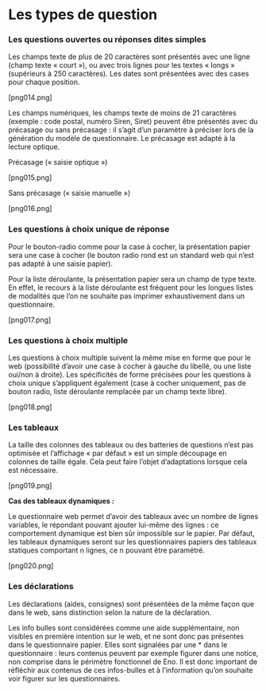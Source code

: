 # Les types de question

### Les questions ouvertes ou réponses dites simples

Les champs texte de plus de 20 caractères sont présentés avec une ligne (champ texte « court »), ou avec trois lignes pour les textes « longs » (supérieurs à 250 caractères). Les dates sont présentées avec des cases pour chaque position.

\[png014.png]

Les champs numériques, les champs texte de moins de 21 caractères (exemple : code postal, numéro Siren, Siret) peuvent être présentés avec du précasage ou sans précasage : il s’agit d’un paramètre à préciser lors de la génération du modèle de questionnaire. Le précasage est adapté à la lecture optique.&#x20;

Précasage (« saisie optique »)

\[png015.png]

Sans précasage (« saisie manuelle »)

\[png016.png]

### Les questions à choix unique de réponse

Pour le bouton-radio comme pour la case à cocher, la présentation papier sera une case à cocher (le bouton radio rond est un standard web qui n’est pas adapté à une saisie papier).&#x20;

Pour la liste déroulante, la présentation papier sera un champ de type texte. En effet, le recours à la liste déroulante est fréquent pour les longues listes de modalités que l’on ne souhaite pas imprimer exhaustivement dans un questionnaire.

\[png017.png]

### **Les questions à choix multiple**

Les questions à choix multiple suivent la même mise en forme que pour le web (possibilité d’avoir une case à cocher à gauche du libellé, ou une liste oui/non à droite). Les spécificités de forme précisées pour les questions à choix unique s’appliquent également (case à cocher uniquement, pas de bouton radio, liste déroulante remplacée par un champ texte libre).

\[png018.png]

### Les tableaux

La taille des colonnes des tableaux ou des batteries de questions n’est pas optimisée et l’affichage « par défaut » est un simple découpage en colonnes de taille égale. Cela peut faire l’objet d’adaptations lorsque cela est nécessaire.

\[png019.png]

**Cas des tableaux dynamiques :**

Le questionnaire web permet d’avoir des tableaux avec un nombre de lignes variables, le répondant pouvant ajouter lui-même des lignes : ce comportement dynamique est bien sûr impossible sur le papier. Par défaut, les tableaux dynamiques seront sur les questionnaires papiers des tableaux statiques comportant n lignes, ce n pouvant être paramétré.

\[png020.png]

### Les déclarations

Les déclarations (aides, consignes) sont présentées de la même façon que dans le web, sans distinction selon la nature de la déclaration.&#x20;

Les info bulles sont considérées comme une aide supplémentaire, non visibles en première intention sur le web, et ne sont donc pas présentes dans le questionnaire papier. Elles sont signalées par une \* dans le questionnaire : leurs contenus peuvent par exemple figurer dans une notice, non comprise dans le périmètre fonctionnel de Eno. Il est donc important de réfléchir aux contenus de ces infos-bulles et à l’information qu’on souhaite voir figurer sur les questionnaires.
